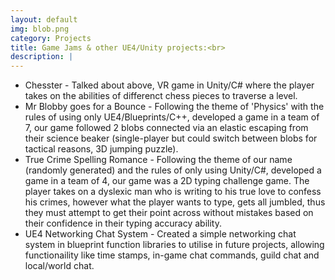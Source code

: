 ```yaml
---
layout: default
img: blob.png
category: Projects
title: Game Jams & other UE4/Unity projects:<br>
description: |
---
```

- Chesster - Talked about above, VR game in Unity/C# where the player takes on the abilities of differenct chess pieces to traverse a level. <br>
- Mr Blobby goes for a Bounce - Following the theme of 'Physics' with the rules of using only UE4/Blueprints/C++, developed a game in a team of 7, our game followed 2 blobs connected via an elastic escaping from their science beaker (single-player but could switch between blobs for tactical reasons, 3D jumping puzzle). <br>
- True Crime Spelling Romance - Following the theme of our name (randomly generated) and the rules of only using Unity/C#, developed a game in a team of 4, our game was a 2D typing challenge game. The player takes on a dyslexic man who is writing to his true love to confess his crimes, however what the player wants to type, gets all jumbled, thus they must attempt to get their point across without mistakes based on their confidence in their typing accuracy ability. <br>
- UE4 Networking Chat System - Created a simple networking chat system in blueprint function libraries to utilise in future projects, allowing functionaility like time stamps, in-game chat commands, guild chat and local/world chat. 